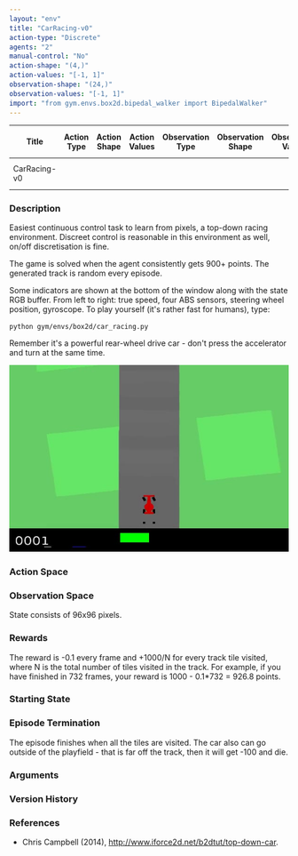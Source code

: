 ```yaml
---
layout: "env"
title: "CarRacing-v0"
action-type: "Discrete"
agents: "2"
manual-control: "No"
action-shape: "(4,)"
action-values: "[-1, 1]"
observation-shape: "(24,)"
observation-values: "[-1, 1]"
import: "from gym.envs.box2d.bipedal_walker import BipedalWalker"
---
```


|Title|Action Type|Action Shape|Action Values|Observation Type| Observation Shape|Observation Values|Average Total Reward|Import|
| ----------- | -----------| ----------- | -----------|-----------| ----------- | -----------| ----------- | -----------|
|CarRacing-v0||| |||| |`from gym.envs.box2d.car_racing import CarRacing`|


### Description
Easiest continuous control task to learn from pixels, a top-down racing environment.
Discreet control is reasonable in this environment as well, on/off discretisation is fine.

The game is solved when the agent consistently gets 900+ points. The generated track is random every episode.

Some indicators are shown at the bottom of the window along with the state RGB buffer. From left to right: true speed, four ABS sensors, steering wheel position, gyroscope.
To play yourself (it's rather fast for humans), type:
```
python gym/envs/box2d/car_racing.py
```
Remember it's a powerful rear-wheel drive car - don't press the accelerator and turn at the same time.

![CarRacing Episode Example](./car_racing.jpg)

### Action Space

### Observation Space
State consists of 96x96 pixels.

### Rewards
The reward is -0.1 every frame and +1000/N for every track tile visited, where N is the total number of tiles visited in the track. For example, if you have finished in 732 frames, your reward is 1000 - 0.1*732 = 926.8 points. 

### Starting State

### Episode Termination
The episode finishes when all the tiles are visited. The car also can go outside of the playfield - that is far off the track, then it will get -100 and die.

### Arguments

### Version History

### References
- Chris Campbell (2014), http://www.iforce2d.net/b2dtut/top-down-car.
